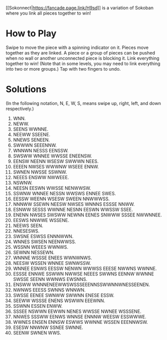 [[Sokonnect|https://fancade.page.link/H9sd]] is a variation of Sokoban where you link all pieces together to win!

# How to Play

Swipe to move the piece with a spinning indicator on it. Pieces move together as they are linked. A piece or a group of pieces can be pushed when no wall or another unconnected piece is blocking it. Link everything together to win! (Note that in some levels, you may need to link everything into two or more groups.) Tap with two fingers to undo.

# Solutions

(In the following notation, N, E, W, S, means swipe up, right, left, and down respectively.)

1. WNN.
2. NEWW.
3. SEENS WWNNE.
4. NEEWW SSEENE.
5. NNEWS SENEEN.
6. SWWWN SEEENNW.
7. WNNWN NESSS EENSSW.
8. SWSWW WNNEE WWSSE ENEENSW.
9. EENSW NEENN WSESW SWWWN NEES.
10. EEEEN NWSES WWWNW WSEEE ENNW.
11. SWNEN NWSSE SSWNW.
12. NEEES ENSWW NWWEEE.
13. NSWNW.
14. NEESN EESWN WWSSE NENWWSW.
15. SSWNW WNNEE NESSN WWSWS ENNEE SWES.
16. EESSW WEENN WSESW SWEEN NNWWWSS.
17. NNNWW SSEWN NEESW NWSES WNNNS ESSSE NNWW.
18. ESNWW SESSS WWNNE NESNN EESWN WWSSW SSEE.
19. ENENN NWSES SWSWW NEWNN EENES SNWWW SSSEE NWWNNEE.
20. EESWS NNWWE WSSENE.
21. NEEWS SEEN.
22. NNESESWS.
23. SWSNE ESWSS ENNNWWN.
24. WNNES SWSEN NEENWWSS.
25. WSSNN WEEES WWNWS.
26. SEWNN NESSEWN.
27. WNNNE WSSSE ENEES WWNWNWS.
28. NEESW WSSEN WNNEE SWNWSSW.
29. WNNEE ESNWS EESSW NENWN WWWSS EEESE NWWNS WWNNE.
30. ESSSE ENNWE SSWWN NWWSE NEEES SWWNS EENNW WWNNE SWSSE SEENN WWNWS EWSNNS.
31. ENSWW WNNNENEEWWSWSSSEEENNSSWWNNWNESSEENEN.
32. NWNWS EEESS SWNNS WNNWN.
33. SWSSE EENEE SWNWW SWWNN ENESE ESSW.
34. SEEWW WSSSE ENENS WSWWN EEEWNN.
35. SSWNN ESSEN ENWW.
36. SSSEE NSWWN EEWWN NENES WWSSE NWNEE WSSSENE.
37. NNWES SSSWW EENWS WNNSE ENNNW WEESW ESSWWWE.
38. WWNES ENSEN ENNSW ESWWS WWNNE WSSEN EEENNWSW.
39. ESESW NNWNW SSNEE SWNNE.
40. SEENW SWNEN WWS.